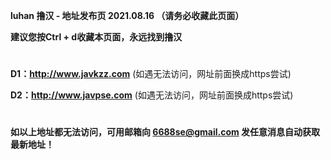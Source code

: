 ****luhan 撸汉 - 地址发布页 2021.08.16 （请务必收藏此页面）****

****建议您按Ctrl + d收藏本页面，永远找到撸汉****

#

****D1：http://www.javkzz.com**** (如遇无法访问，网址前面换成https尝试)

****D2：http://www.javpse.com**** (如遇无法访问，网址前面换成https尝试)

#

****如以上地址都无法访问，可用邮箱向 6688se@gmail.com 发任意消息自动获取最新地址！****
